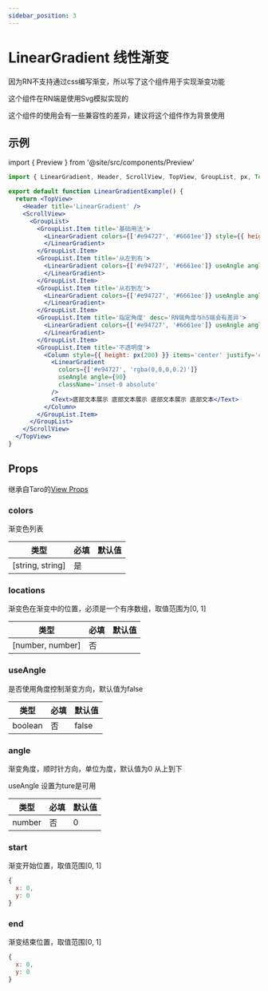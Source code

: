 ```yaml
---
sidebar_position: 3
---
```


# LinearGradient 线性渐变

因为RN不支持通过css编写渐变，所以写了这个组件用于实现渐变功能

这个组件在RN端是使用Svg模拟实现的

这个组件的使用会有一些兼容性的差异，建议将这个组件作为背景使用

## 示例

import { Preview } from '@site/src/components/Preview'

<Preview name='LinearGradient' />

```jsx
import { LinearGradient, Header, ScrollView, TopView, GroupList, px, Text, Column } from '@/duxuiExample'

export default function LinearGradientExample() {
  return <TopView>
    <Header title='LinearGradient' />
    <ScrollView>
      <GroupList>
        <GroupList.Item title='基础用法'>
          <LinearGradient colors={['#e94727', '#6661ee']} style={{ height: px(200) }}>
          </LinearGradient>
        </GroupList.Item>
        <GroupList.Item title='从左到右'>
          <LinearGradient colors={['#e94727', '#6661ee']} useAngle angle={90} style={{ height: px(200) }}>
          </LinearGradient>
        </GroupList.Item>
        <GroupList.Item title='从右到左'>
          <LinearGradient colors={['#e94727', '#6661ee']} useAngle angle={270} style={{ height: px(200) }}>
          </LinearGradient>
        </GroupList.Item>
        <GroupList.Item title='指定角度' desc='RN端角度与h5端会有差异'>
          <LinearGradient colors={['#e94727', '#6661ee']} useAngle angle={155} style={{ height: px(200) }}>
          </LinearGradient>
        </GroupList.Item>
        <GroupList.Item title='不透明度'>
          <Column style={{ height: px(200) }} items='center' justify='center'>
            <LinearGradient
              colors={['#e94727', 'rgba(0,0,0,0.2)']}
              useAngle angle={90}
              className='inset-0 absolute'
            />
            <Text>底部文本展示 底部文本展示 底部文本展示 底部文本</Text>
          </Column>
        </GroupList.Item>
      </GroupList>
    </ScrollView>
  </TopView>
}
```

## Props

继承自Taro的[View Props](https://nervjs.github.io/taro-docs/docs/components/viewContainer/view#viewprops)

### colors

渐变色列表

| 类型 | 必填 | 默认值 |
| ---- | -------- | ------- |
| [string, string] | 是 |  |

### locations

渐变色在渐变中的位置，必须是一个有序数组，取值范围为[0, 1]

| 类型 | 必填 | 默认值 |
| ---- | -------- | ------- |
| [number, number] | 否 |  |

### useAngle

是否使用角度控制渐变方向，默认值为false

| 类型 | 必填 | 默认值 |
| ---- | -------- | ------- |
| boolean | 否 | false |

### angle

渐变角度，顺时针方向，单位为度，默认值为0 从上到下

useAngle 设置为ture是可用

| 类型 | 必填 | 默认值 |
| ---- | -------- | ------- |
| number | 否 | 0 |

### start

渐变开始位置，取值范围[0, 1]

```js
{
  x: 0,
  y: 0
}
```

### end

渐变结束位置，取值范围[0, 1]

```js
{
  x: 0,
  y: 0
}
```